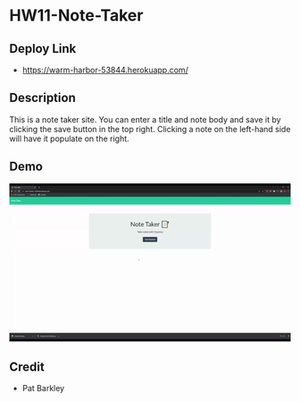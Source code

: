 # HW11-Note-Taker

## Deploy Link

- https://warm-harbor-53844.herokuapp.com/

## Description

This is a note taker site. You can enter a title and note body and save it by clicking the save button in the top right. Clicking a note on the left-hand side will have it populate on the right.

## Demo

![Demo](./assets/notetakerdemo.gif)

## Credit

- Pat Barkley